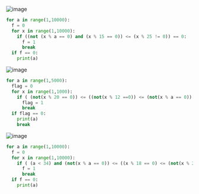 ![image](https://user-images.githubusercontent.com/70198995/174333490-bc981985-cc74-4e01-bc30-8b6d2db8edc1.png)

```python
for a in range(1,10000):
  f = 0
  for x in range(1,10000):
    if ((not (x % a == 0) and (x % 15 == 0)) <= (x % 25 != 0)) == 0:
      f = 1
      break
  if f == 0:
    print(a)
```

![image](https://user-images.githubusercontent.com/70198995/174336404-110aedb1-66c0-4b38-bc7f-a61c45e11832.png)

```python
for a in range(1,5000):
  flag = 0
  for x in range(1,1000):
    if ( (not(x % 20 == 0)) <= ((not(x % 12 ==0)) <= (not(x % a == 0)) ) ) == 0:
      flag = 1
      break
  if flag == 0:
    print(a)
    break
```
![image](https://user-images.githubusercontent.com/70198995/174339626-acf40757-a0a4-41b1-b2c2-5c238b23ecdc.png)

```python
for a in range(1,10000):
  f = 0
  for x in range(1,10000):
    if ( (a < 34) and (not(x % a == 0)) <= ((x % 18 == 0) <= (not(x % 24 ==0) ))) == 0:
      f = 1
      break
  if f == 0:
    print(a)
```
